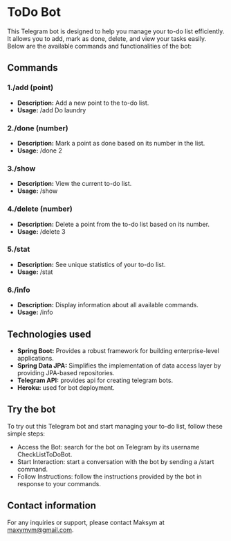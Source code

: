 # **ToDo Bot**
This Telegram bot is designed to help you manage your to-do list efficiently.
It allows you to add, mark as done, delete, and view your tasks easily. Below are the available commands and functionalities of the bot:

## **Commands**

### **1./add (point)**
* **Description:** Add a new point to the to-do list.
* **Usage:** /add Do laundry

### **2./done (number)**
* **Description:** Mark a point as done based on its number in the list.
* **Usage:** /done 2

### **3./show**
* **Description:** View the current to-do list.
* **Usage:** /show

### **4./delete (number)**
* **Description:** Delete a point from the to-do list based on its number.
* **Usage:** /delete 3

### **5./stat**
* **Description:** See unique statistics of your to-do list.
* **Usage:** /stat

### **6./info**
* **Description:** Display information about all available commands.
* **Usage:** /info

## **Technologies used**

* **Spring Boot:** Provides a robust framework for building enterprise-level applications.
* **Spring Data JPA:** Simplifies the implementation of data access layer by providing JPA-based repositories.
* **Telegram API:** provides api for creating telegram bots.
* **Heroku:** used for bot deployment.

## **Try the bot**

To try out this Telegram bot and start managing your to-do list, follow these simple steps:
* Access the Bot: search for the bot on Telegram by its username CheckListToDoBot.
* Start Interaction: start a conversation with the bot by sending a /start command.
* Follow Instructions: follow the instructions provided by the bot in response to your commands.

## **Contact information**

For any inquiries or support, please contact Maksym at maxymvm@gmail.com.